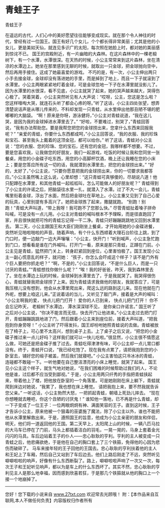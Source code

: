 # 青蛙王子

青蛙王子 

在遥远的古代，人们心中的美好愿望往往能够变成现实。就在那个令人神往的时代，曾经有过一位国王。国王有好几个女儿，个个都长得非常美丽；尤其是他的小女儿，更是美如天仙，就连见多识广的太阳，每次照在她脸上时，都对她的美丽感到惊诧不已。 
国王的宫殿附近，有一片幽暗的大森林。在这片森林中的一棵老椴树下，有一个水潭，水潭很深。在天热的时候，小公主常常来到这片森林，坐在清凉的水潭边上。她坐在那里感到无聊的时候，就取出一只金球，把金球抛向空中，然后再用手接住。这成了她最喜爱的游戏。 
不巧的是，有一次，小公主伸出两只小手去接金球，金球却没有落进她的手里，而是掉到了地上，而且一下子就滚到了水潭里。小公主两眼紧紧地盯着金球，可是金球忽地一下子在水潭里就没影儿了。因为水潭里的水很深，看不见底，小公主就哭了起来，她的哭声越来越大，哭得伤心极了。哭着哭着，小公主突然听见有人大声说：“哎呀，公主，您这是怎么啦？您这样嚎啕大哭，就连石头听了都会心疼的呀。”听了这话，小公主四处张望，想弄清楚说话声是从哪儿传来的，不料却发现一只青蛙，从水里伸出他那丑陋不堪的肥嘟嘟的大脑袋。 
“啊！原来是你呀，游泳健将，”小公主对青蛙说道，“我在这儿哭，是因为我的金球掉进水潭里去了。” 
“好啦，不要难过，别哭了，”青蛙回答说，“我有办法帮助您。要是我帮您把您的金球捞出来，您拿什么东西来回报我呢？” 
“亲爱的青蛙，你要什么东西都成呵，”小公主回答说，“我的衣服、我的珍珠和宝石、甚至我头上戴着的这顶金冠，都可以给你。” 
听了这话，青蛙对小公主说：“您的衣服、您的珍珠、您的宝石，还有您的金冠，我哪样都不想要。不过，要是您喜欢我，让我做您的好朋友，我们一起游戏，吃饭的时候让我和您同坐一张餐桌，用您的小金碟子吃东西，用您的小高脚杯饮酒，晚上还让我睡在您的小床上；要是您答应所有这一切的话，我就潜到水潭里去，把您的金球捞出来。” 
“好的，太好了，”小公主说，“只要你愿意把我的金球捞出来，你的一切要求我都答应。”小公主虽然嘴上这么说，心里却想：“这只青蛙可真够傻的，尽胡说八道！他只配蹲在水潭里，和其他青蛙一起呱呱叫，怎么可能做人的好朋友呢？” 
青蛙得到了小公主的许诺之后，把脑袋往水里一扎，就潜入了水潭。过了不大一会儿，青蛙嘴里衔着金球，浮出了水面，然后把金球吐在草地上。小公主重又见到了自己心爱的玩具，心里别提有多高兴了。她把金球拣了起来，撒腿就跑。 
“别跑！别跑！”青蛙大声叫道，“带上我呀！我可跑不了您那么快。” 
尽管青蛙扯着嗓子拼命叫喊，可是没有一点儿用。小公主对青蛙的喊叫根本不予理睬，而是径直跑回了家，并且很快就把可怜的青蛙忘记得一干二净。青蛙只好蹦蹦跳跳地又回到水潭里去。 
第二天，小公主跟国王和大臣们刚刚坐上餐桌，才开始用她的小金碟进餐，突然听见啪啦啪啦的声音。随着声响，有个什么东西顺着大理石台阶往上跳，到了门口时，便一边敲门一边大声嚷嚷：“小公主，快开门！”听到喊声，小公主急忙跑到门口，想看看是谁在门外喊叫。打开门一看，原来是那只青蛙，正蹲在门前。小公主见是青蛙，猛然把门关上，转身赶紧回到座位，心里害怕极了。国王发现小公主一副心慌意乱的样子，就问她： 
“孩子，你怎么会吓成这个样子？该不是门外有个巨人要把你抓走吧？” 
“啊，不是的，”小公主回答说，“不是什么巨人，而是一只讨厌的青蛙。”“青蛙想找你做什么呢？” 
“唉！我的好爸爸，昨天，我到森林里去了。坐在水潭边上玩的时候，金球掉到水潭里去了，于是我就哭了。我哭得很伤心，青蛙就替我把金球捞了上来。因为青蛙请求我做他的朋友，我就答应了，可是我压根儿没有想到，他会从水潭里爬出来，爬这么远的路到这儿来。现在他就在门外呢，想要上咱这儿来。”正说着话的当儿，又听见了敲门声，接着是大声的喊叫： 
“小公主啊我的爱， 
快点儿把门打开！ 
爱你的人已到来， 
快点儿把门打开！ 
你不会忘记昨天， 
老椴树下水潭边， 
潭水深深球不见， 
是你亲口许诺言。” 
国王听了之后对小公主说，“你决不能言而无信，快去开门让他进来。”小公主走过去把门打开，青蛙蹦蹦跳跳地进了门，然后跟着小公主来到座位前，接着大声叫道，“把我抱到你身旁呀！” 
小公主听了吓得发抖，国王却吩咐她照青蛙说的去做。青蛙被放在了椅子上，可心里不太高兴，想到桌子上去。上了桌子之后又说，“把您的小金碟子推过来一点儿好吗？这样我们就可以一快儿吃啦。”很显然，小公主很不情愿这么做，可她还是把金碟子推了过去。青蛙吃得津津有味，可小公主却一点儿胃口都没有。终于，青蛙开口说，“我已经吃饱了。现在我有点累了，请把我抱到您的小卧室去，铺好您的缎子被盖，然后我们就寝吧。” 
小公主害怕这只冷冰冰的青蛙，连碰都不敢碰一下。一听他要在自己整洁漂亮的小床上睡觉，就哭了起来。 
国王见小公主这个样子，就生气地对她说，“在我们困难的时候帮助过我们的人，不论他是谁，过后都不应当受到鄙视。” 
于是，小公主用两只纤秀的手指把青蛙挟起来，带着他上了楼，把他放在卧室的一个角落里。可是她刚刚在床上躺下，青蛙就爬到床边对她说，“我累了，我也想在床上睡觉。 
请把我抱上来，要不然我就告诉您父亲。” 
一听这话，小公主勃然大怒，一把抓起青蛙，朝墙上死劲儿摔去。 
“现在你想睡就去睡吧，你这个丑陋的讨厌鬼！” 
谁知他一落地，已不再是什么青蛙，却一下子变成了一位王子：一位两眼炯炯有神、满面笑容的王子。直到这时候，王子才告诉小公主，原来他被一个狠毒的巫婆施了魔法，除了小公主以外，谁也不能把他从水潭里解救出来。于是，遵照国王的旨意，他成为小公主亲密的朋友和伴侣，明天，他们将一道返回他的王国。第二天早上，太阳爬上山的时候，一辆八匹马拉的大马车已停在了门前，马头上都插着洁白的羽毛，一晃一晃的，马身上套着金光闪闪的马具。车后边站着王子的仆人――忠心耿耿的亨利。亨利的主人被变成一只青蛙之后，他悲痛欲绝，于是他在自己的胸口套上了三个铁箍，免得他的心因为悲伤而破碎了。 
马车来接年轻的王子回他的王国去。忠心耿耿的亨利扶着他的主人和王妃上了车厢，然后自己又站到了车后边去。他们上路后刚走了不远，突然听见噼噼啦啦的响声，好像有什么东西断裂了。路上，噼噼啦啦声响了一次又一次，每次王子和王妃听见响声，都以为是车上的什么东西坏了。其实不然，忠心耿耿的亨利见主人是那么地幸福，因而感到欣喜若狂，于是那几个铁箍就从他的胸口上一个接一个地崩掉了。 

                  
--------------------
您好！您下载的小说来自 www.27txt.com 欢迎常去光顾哦！
附：【本作品来自互联网,本人不做任何负责】内容版权归作者所有